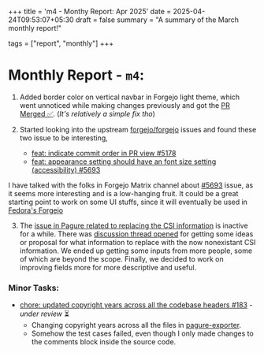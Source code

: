 +++
title = 'm4 - Monthy Report: Apr 2025'
date = 2025-04-24T09:53:07+05:30
draft = false
summary = "A summary of the March monthly report!"

tags = ["report", "monthly"]
+++

# Monthly Report - `m4`:

1. Added border color on vertical navbar in Forgejo light theme, which went unnoticed while making changes previously and got the [PR Merged ✅](https://codeberg.org/fedora/forgejo/pulls/17). (_It's relatively a simple fix tho_)

2. Started looking into the upstream [forgejo/forgejo](https://codeberg.org/forgejo/forgejo) issues and found these two issue to be interesting,
    - [feat: indicate commit order in PR view #5178](https://codeberg.org/forgejo/forgejo/issues/5178)
    - [ feat: appearance setting should have an font size setting (accessibility) #5693 ](https://codeberg.org/forgejo/forgejo/issues/5693)

I have talked with the folks in Forgejo Matrix channel about [#5693](https://codeberg.org/forgejo/forgejo/issues/5693) issue, as it seems more interesting and is a low-hanging fruit. It could be a great starting point to work on some UI stuffs, since it will eventually be used in [Fedora's Forgejo](https://codeberg.org/fedora/forgejo)

3. The [issue in Pagure related to replacing the CSI information](https://pagure.io/infra-docs-fpo/issue/350) is inactive for a while. There was [discussion thread opened](https://discussion.fedoraproject.org/t/updating-infra-apprentice-page-outdated-csi-related-information-need-changes/143979) for getting some ideas or proposal for what information to replace with the now nonexistant CSI information. We ended up getting some inputs from more people, some of which are beyond the scope. Finally, we decided to work on improving fields more for more descriptive and useful.

### Minor Tasks:
-  [chore: updated copyright years across all the codebase headers #183](https://github.com/fedora-infra/pagure-exporter/pull/183) - _under review_ ⏳
    - Changing copyright years across all the files in [pagure-exporter](https://github.com/fedora-infra/pagure-exporter).
    - Somehow the test cases failed, even though I only made changes to the comments block inside the source code.